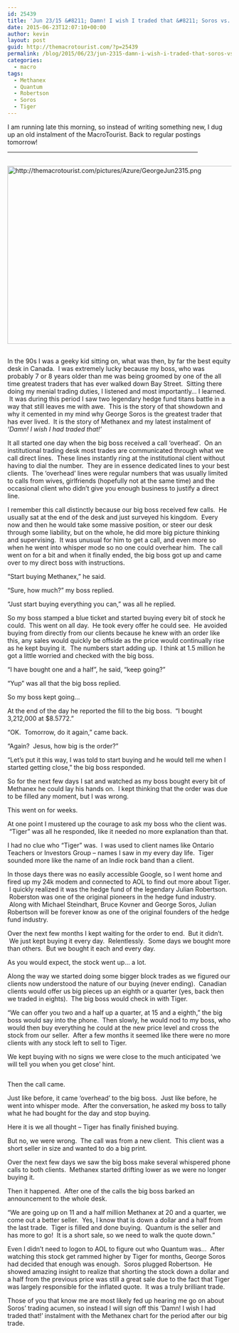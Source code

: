 ```yaml
---
id: 25439
title: 'Jun 23/15 &#8211; Damn! I wish I traded that &#8211; Soros vs. Robertson'
date: 2015-06-23T12:07:10+00:00
author: kevin
layout: post
guid: http://themacrotourist.com/?p=25439
permalink: /blog/2015/06/23/jun-2315-damn-i-wish-i-traded-that-soros-vs-robertson/
categories:
  - macro
tags:
  - Methanex
  - Quantum
  - Robertson
  - Soros
  - Tiger
---
```

I am running late this morning, so instead of writing something new, I dug up an old instalment of the MacroTourist. Back to regular postings tomorrow!

<hr size="3" width="85%" />


  <img src="http://themacrotourist.com/pictures/Azure/GeorgeJun2315.png" style="margin:30px auto;display:block;" alt="http://themacrotourist.com/pictures/Azure/GeorgeJun2315.png" width="600" height="400">

In the 90s I was a geeky kid sitting on, what was then, by far the best equity desk in Canada.  I was extremely lucky because my boss, who was probably 7 or 8 years older than me was being groomed by one of the all time greatest traders that has ever walked down Bay Street.  Sitting there doing my menial trading duties, I listened and most importantly&#8230; I learned.  It was during this period I saw two legendary hedge fund titans battle in a way that still leaves me with awe.  This is the story of that showdown and why it cemented in my mind why George Soros is the greatest trader that has ever lived.  It is the story of Methanex and my latest instalment of _&#8216;Damn! I wish I had traded that!&#8217;_

It all started one day when the big boss received a call &#8216;overhead&#8217;.  On an institutional trading desk most trades are communicated through what we call direct lines.  These lines instantly ring at the institutional client without having to dial the number.  They are in essence dedicated lines to your best clients.  The &#8216;overhead&#8217; lines were regular numbers that was usually limited to calls from wives, girlfriends (hopefully not at the same time) and the occasional client who didn&#8217;t give you enough business to justify a direct line.  

I remember this call distinctly because our big boss received few calls.  He usually sat at the end of the desk and just surveyed his kingdom.  Every now and then he would take some massive position, or steer our desk through some liability, but on the whole, he did more big picture thinking and supervising.  It was unusual for him to get a call, and even more so when he went into whisper mode so no one could overhear him.  The call went on for a bit and when it finally ended, the big boss got up and came over to my direct boss with instructions.

&#8220;Start buying Methanex,&#8221; he said.

&#8220;Sure, how much?&#8221; my boss replied.

&#8220;Just start buying everything you can,&#8221; was all he replied.

So my boss stamped a blue ticket and started buying every bit of stock he could.  This went on all day.  He took every offer he could see.  He avoided buying from directly from our clients because he knew with an order like this, any sales would quickly be offside as the price would continually rise as he kept buying it.  The numbers start adding up.  I think at 1.5 million he got a little worried and checked with the big boss.

&#8220;I have bought one and a half&#8221;, he said, &#8220;keep going?&#8221;

&#8220;Yup&#8221; was all that the big boss replied.

So my boss kept going&#8230;

At the end of the day he reported the fill to the big boss.  &#8220;I bought 3,212,000 at $8.5772.&#8221;

&#8220;OK.  Tomorrow, do it again,&#8221; came back.

&#8220;Again?  Jesus, how big is the order?&#8221;

&#8220;Let&#8217;s put it this way, I was told to start buying and he would tell me when I started getting close,&#8221; the big boss responded.

So for the next few days I sat and watched as my boss bought every bit of Methanex he could lay his hands on.  I kept thinking that the order was due to be filled any moment, but I was wrong.

This went on for weeks.

At one point I mustered up the courage to ask my boss who the client was.  &#8220;Tiger&#8221; was all he responded, like it needed no more explanation than that.

I had no clue who &#8220;Tiger&#8221; was.  I was used to client names like Ontario Teachers or Investors Group &#8211; names I saw in my every day life.  Tiger sounded more like the name of an Indie rock band than a client.

In those days there was no easily accessible Google, so I went home and fired up my 24k modem and connected to AOL to find out more about Tiger.  I quickly realized it was the hedge fund of the legendary Julian Robertson.  Roberston was one of the original pioneers in the hedge fund industry.  Along with Michael Steindhart, Bruce Kovner and George Soros, Julian Robertson will be forever know as one of the original founders of the hedge fund industry.

Over the next few months I kept waiting for the order to end.  But it didn&#8217;t.  We just kept buying it every day.  Relentlessly.  Some days we bought more than others.  But we bought it each and every day.

As you would expect, the stock went up&#8230; a lot.

Along the way we started doing some bigger block trades as we figured our clients now understood the nature of our buying (never ending).  Canadian clients would offer us big pieces up an eighth or a quarter (yes, back then we traded in eights).  The big boss would check in with Tiger.

&#8220;We can offer you two and a half up a quarter, at 15 and a eighth,&#8221; the big boss would say into the phone.  Then slowly, he would nod to my boss, who would then buy everything he could at the new price level and cross the stock from our seller.  After a few months it seemed like there were no more clients with any stock left to sell to Tiger. 

We kept buying with no signs we were close to the much anticipated &#8216;we will tell you when you get close&#8217; hint.

<img class="aligncenter" alt="" src="http://themacrotourist.com/blogs/MX%20Early%20Mar%2007%2013.gif" />

Then the call came.

Just like before, it came &#8216;overhead&#8217; to the big boss.  Just like before, he went into whisper mode.  After the conversation, he asked my boss to tally what he had bought for the day and stop buying.

Here it is we all thought &#8211; Tiger has finally finished buying.

But no, we were wrong.  The call was from a new client.  This client was a short seller in size and wanted to do a big print.

Over the next few days we saw the big boss make several whispered phone calls to both clients.  Methanex started drifting lower as we were no longer buying it.

Then it happened.  After one of the calls the big boss barked an announcement to the whole desk.

&#8220;We are going up on 11 and a half million Methanex at 20 and a quarter, we come out a better seller.  Yes, I know that is down a dollar and a half from the last trade.  Tiger is filled and done buying.  Quantum is the seller and has more to go!  It is a short sale, so we need to walk the quote down.&#8221;

Even I didn&#8217;t need to logon to AOL to figure out who Quantum was&#8230;  After watching this stock get rammed higher by Tiger for months, George Soros had decided that enough was enough.  Soros plugged Robertson.  He showed amazing insight to realize that shorting the stock down a dollar and a half from the previous price was still a great sale due to the fact that Tiger was largely responsible for the inflated quote.  It was a truly brilliant trade.

Those of you that know me are most likely fed up hearing me go on about Soros&#8217; trading acumen, so instead I will sign off this &#8216;Damn! I wish I had traded that!&#8217; instalment with the Methanex chart for the period after our big trade.

<img class="aligncenter" alt="" src="http://themacrotourist.com/blogs/MX%20Late%20Mar%2007%2013.gif" />